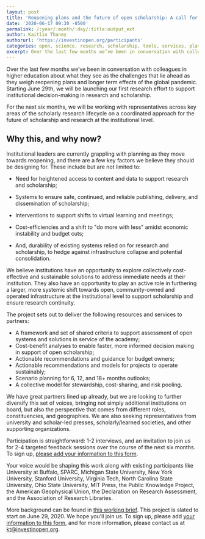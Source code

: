 ```yaml
---
layout: post
title: 'Reopening plans and the future of open scholarship: A call for participation'
date: '2020-06-17 09:30 -0500'
permalink: /:year/:month/:day/:title:output_ext
author: Kaitlin Thaney
authorurl: 'https://investinopen.org/participants'
categories: open, science, research, scholarship, tools, services, platforms, infrastructure, project, ioi, 
excerpt: Over the last few months we’ve been in conversation with colleagues in higher education about what they see as the challenges that lie ahead as they weigh reopening plans and longer term effects of the global pandemic. Starting June 29th, we will be launching our first research effort to support institutional decision-making in research and scholarship.
---
```

Over the last few months we’ve been in conversation with colleagues in higher education about what they see as the challenges that lie ahead as they weigh reopening plans and longer term effects of the global pandemic. Starting June 29th, we will be launching our first research effort to support institutional decision-making in research and scholarship.

For the next six months, we will be working with representatives across key areas of the scholarly research lifecycle on a coordinated approach for the future of scholarship and research at the institutional level. 

## Why this, and why now? 

Institutional leaders are currently grappling with planning as they move towards reopening, and there are a few key factors we believe they should be designing for. These include but are not limited to:

* Need for heightened access to content and data to support research and scholarship;

* Systems to ensure safe, continued, and reliable publishing, delivery, and dissemination of scholarship;

* Interventions to support shifts to virtual learning and meetings; 

* Cost-efficiencies and a shift to "do more with less"  amidst economic instability and budget cuts;

* And, durability of existing systems relied on for research and scholarship, to hedge against infrastructure collapse and potential consolidation. 

We believe institutions have an opportunity to explore collectively cost-effective and sustainable solutions to address immediate needs at their institution. They also have an opportunity to play an active role in furthering a larger, more systemic shift towards open, community-owned and operated infrastructure at the institutional level to support scholarship and ensure research continuity.

The project sets out to deliver the following resources and services to partners: 

* A framework and set of shared criteria to support assessment of open systems and solutions in service of the academy;
* Cost-benefit analyses to enable faster, more informed decision making in support of open scholarship;
* Actionable recommendations and guidance for budget owners;
* Actionable recommendations and models for projects to operate sustainably;
* Scenario planning for 6, 12, and 18+ months outlooks;
* A collective model for stewardship, cost-sharing, and risk pooling.

We have great partners lined up already, but we are looking to further diversify this set of voices, bringing not simply additional institutions on board, but also the perspective that comes from different roles, constituencies, and geographies. We are also seeking representatives from university and scholar-led presses, scholarly/learned societies, and other supporting organizations.

Participation is straightforward: 1-2 interviews, and an invitation to join us for 2-4 targeted feedback sessions over the course of the next six months. To sign up, [please add your information to this form](https://docs.google.com/forms/d/e/1FAIpQLSenHgDLb-L5de7FUCb8YJvlKlBeRh0N7nFxJL3EuvYh8_8fJg/viewform).

Your voice would be shaping this work along with existing participants like University at Buffalo, SPARC, Michigan State University, New York University, Stanford University, Virginia Tech, North Carolina State University, Ohio State University, MIT Press, the Public Knowledge Project, the American Geophysical Union, the Declaration on Research Assessment, and the Association of Research Libraries.

More background can be found in [this working brief](https://docs.google.com/document/d/1K6p9yltREcwnTwJVXBJOvLk_mgxQgH5ORhqGlFYgeak/edit). This project is slated to start on June 29, 2020. We hope you’ll join us. To sign up, please add [your information to this form](https://docs.google.com/forms/d/e/1FAIpQLSenHgDLb-L5de7FUCb8YJvlKlBeRh0N7nFxJL3EuvYh8_8fJg/viewform), and for more information, please contact us at [kt@investinopen.org](mailto:kt@investinopen.org).
